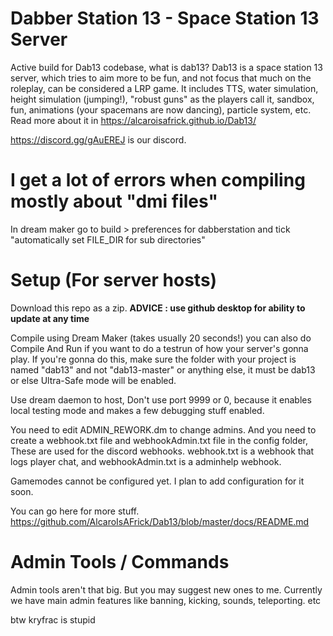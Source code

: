 # Dabber Station 13 - Space Station 13 Server
Active build for Dab13 codebase, what is dab13?
Dab13 is a space station 13 server, which tries to aim more to be fun, and not focus that much on the roleplay, can be considered a LRP game. It includes TTS, water simulation, height simulation (jumping!), "robust guns" as the players call it, sandbox, fun, animations (your spacemans are now dancing), particle system, etc. Read more about it in https://alcaroisafrick.github.io/Dab13/

https://discord.gg/gAuEREJ is our discord.

# I get a lot of errors when compiling mostly about "dmi files"
In dream maker go to build > preferences for dabberstation and tick "automatically set FILE_DIR for sub directories"

# Setup (For server hosts)
Download this repo as a zip. **ADVICE : use github desktop for ability to update at any time**

Compile using Dream Maker (takes usually 20 seconds!) you can also do Compile And Run if you want to do a testrun of how your server's gonna play. If you're gonna do this, make sure the folder with your project is named "dab13" and not "dab13-master" or anything else, it must be dab13 or else Ultra-Safe mode will be enabled.

Use dream daemon to host, Don't use port 9999 or 0, because it enables local testing mode and makes a few debugging stuff enabled.

You need to edit ADMIN_REWORK.dm to change admins. And you need to create a webhook.txt file and webhookAdmin.txt file in the config folder, These are used for the discord webhooks. webhook.txt is a webhook that logs player chat, and webhookAdmin.txt is a adminhelp webhook.

Gamemodes cannot be configured yet. I plan to add configuration for it soon.

You can go here for more stuff. https://github.com/AlcaroIsAFrick/Dab13/blob/master/docs/README.md

# Admin Tools / Commands
Admin tools aren't that big. But you may suggest new ones to me. Currently we have main admin features like banning, kicking, sounds, teleporting. etc




btw kryfrac is stupid
